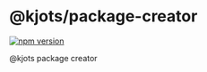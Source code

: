 # @kjots/package-creator

[![npm version](https://badge.fury.io/js/%40kjots%2Fpackage-creator.svg)](https://www.npmjs.com/package/@kjots/package-creator)

@kjots package creator
